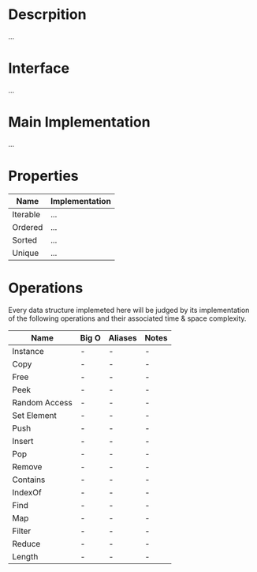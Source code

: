 # Descrpition

...

# Interface

...

# Main Implementation

...

# Properties

| Name     | Implementation |
| -------- | -------------- |
| Iterable | ...            |
| Ordered  | ...            |
| Sorted   | ...            |
| Unique   | ...            |

# Operations

Every data structure implemeted here will be judged by its implementation of the following operations and their associated time & space complexity.

| Name          | Big O | Aliases | Notes |
| ------------- | ----- | ------- | ----- |
| Instance      | -     | -       | -     |
| Copy          | -     | -       | -     |
| Free          | -     | -       | -     |
| Peek          | -     | -       | -     |
| Random Access | -     | -       | -     |
| Set Element   | -     | -       | -     |
| Push          | -     | -       | -     |
| Insert        | -     | -       | -     |
| Pop           | -     | -       | -     |
| Remove        | -     | -       | -     |
| Contains      | -     | -       | -     |
| IndexOf       | -     | -       | -     |
| Find          | -     | -       | -     |
| Map           | -     | -       | -     |
| Filter        | -     | -       | -     |
| Reduce        | -     | -       | -     |
| Length        | -     | -       | -     |
